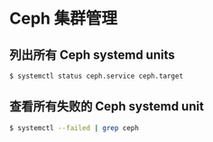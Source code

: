 # Ceph 集群管理

## 列出所有 Ceph systemd units

```bash
$ systemctl status ceph.service ceph.target
```

## 查看所有失败的 Ceph systemd unit

```bash
$ systemctl --failed | grep ceph
```